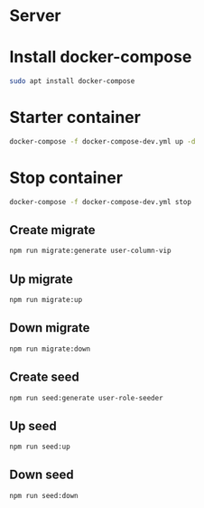 # Server

# Install docker-compose

```bash
sudo apt install docker-compose
```

# Starter container

```bash
docker-compose -f docker-compose-dev.yml up -d
```

# Stop container

```bash
docker-compose -f docker-compose-dev.yml stop
```

## Create migrate

```bash
npm run migrate:generate user-column-vip
```

## Up migrate

```bash
npm run migrate:up
```

## Down migrate

```bash
npm run migrate:down
```

## Create seed

```bash
npm run seed:generate user-role-seeder
```

## Up seed

```bash
npm run seed:up
```

## Down seed

```bash
npm run seed:down
```

